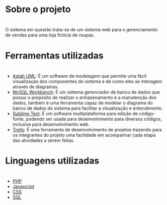 # Sobre o projeto <h1> 
O sistema em questão trata-se de um sistema web para o gerenciamento de vendas para uma loja fictícia de roupas.

# Ferramentas utilizadas <h1>
 * [Astah UML](https://astah.net/downloads/): É um software de modelagem que permite uma fácil visualização dos componentes do sistema e de como eles se interagem através de diagramas.
* [MySQL Workbench](https://www.mysql.com/products/workbench/): É um sistema gerenciador de banco de dados que possui o propósito de realizar o armazenamento e a manutenção dos dados, também é uma ferramenta capaz de modelar o diagrama do banco de dados do sistema para facilitar a visualização e entendimento.
* [Sublime Text](https://www.sublimetext.com): É um software multiplataforma para edição de código-fonte, podendo ser usada para desenvolvimento para diversos códigos, inclusive para desenvolvimento web.
* [Trello](https://trello.com/): É uma ferramenta de desenvolvimento de projetos trazendo para os integrantes do projeto uma facilidade em acompanhar cada etapa das atividades a serem feitas.

# Linguagens utilizadas <h1>
 
 * [PHP](https://www.php.net/manual/pt_BR/intro-whatis.php)
 * [Javascript](https://developer.mozilla.org/pt-BR/docs/Web/JavaScript)
 * [CSS](https://developer.mozilla.org/pt-BR/docs/Web/CSS)
 * [SQL](https://www.w3schools.com/sql/)
